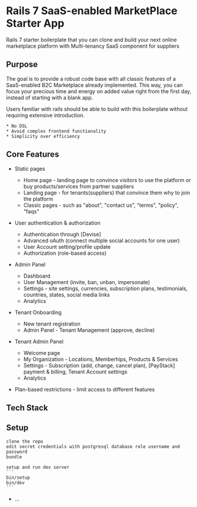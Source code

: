 # Rails 7 SaaS-enabled MarketPlace Starter App

Rails 7 starter boilerplate that you can clone and build your next online marketplace platform with Multi-tenancy SaaS component for suppliers

## Purpose

The goal is to provide a robust code base with all classic features of a SaaS-enabled B2C Marketplace already implemented. This way, you can focus your precious time and energy on added value right from the first day, instead of starting with a blank app.

Users familiar with rails should be able to build with this boilerplate without requiring extensive introduction.

    * No DSL
    * Avoid complex frontend functionality
    * Simplicity over efficiency

## Core Features

* Static pages

    * Home page - landing page to convince visitors to use the platform or buy products/services from partner suppliers
    * Landing page - for tenants(suppliers) that convince them why to join the platform
    * Classic pages - such as "about", "contact us", "terms", "policy", "faqs" 

* User authentication & authorization

    * Authentication through [Devise]
    * Advanced oAuth (connect multiple social accounts for one user)
    * User Account setting/profile update
    * Authorization (role-based access)

* Admin Panel 

    * Dashboard
    * User Management (invite, ban, unban, impersonate)
    * Settings - site settings, currencies, subscription plans, testimonials, countries, states, social media links 
    * Analytics

* Tenant Onboarding

    * New tenant registration
    * Admin Panel - Tenant Management (approve, decline)

* Tenant Admin Panel

    * Welcome page
    * My Organization - Locations, Memberhips, Products & Services
    * Settings - Subscription (add, change, cancel plan), [PayStack] payment & billing, Tenant Account settings  
    * Analytics

* Plan-based restrictions - limit access to different features

## Tech Stack


## Setup

    clone the repo
    edit secret credentials with postgresql database role username and password
    bundle

    setup and run dev server
    ```
    bin/setup
    bin/dev
    ```


* ...
